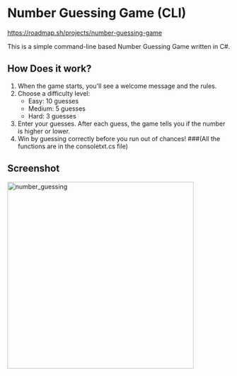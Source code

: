 # Number Guessing Game (CLI)
https://roadmap.sh/projects/number-guessing-game

This is a simple command-line based Number Guessing Game written in C#.  

## How Does it work?

1. When the game starts, you'll see a welcome message and the rules.
2. Choose a difficulty level:
   - Easy: 10 guesses
   - Medium: 5 guesses
   - Hard: 3 guesses
3. Enter your guesses. After each guess, the game tells you if the number is higher or lower.
4. Win by guessing correctly before you run out of chances!
###(All the functions are in the consoletxt.cs file)

## Screenshot

<img width="421" alt="number_guessing" src="https://github.com/user-attachments/assets/279ec404-1590-49a3-9c0e-7f5f18197cad" />
